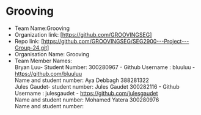 Grooving
======
* Team Name:Grooving
* Organization link: [https://github.com/GROOVINGSEG]
* Repo link: [https://github.com/GROOVINGSEG/SEG2900---Project---Group-24.git]
* Organisation Name: Grooving
* Team Member Names:<br />
Bryan Luu- Student Number: 300280967 - Github Username : bluuluu - https://github.com/bluuluu <br />
Name and student number: Aya Debbagh 388281322 <br />
Jules Gaudet- student number: Jules Gaudet 300282116 - Github Username : julesgaudet - https://github.com/julesgaudet <br />
Name and student number: Mohamed Yatera 300280976 <br />
Name and student number: <br />
